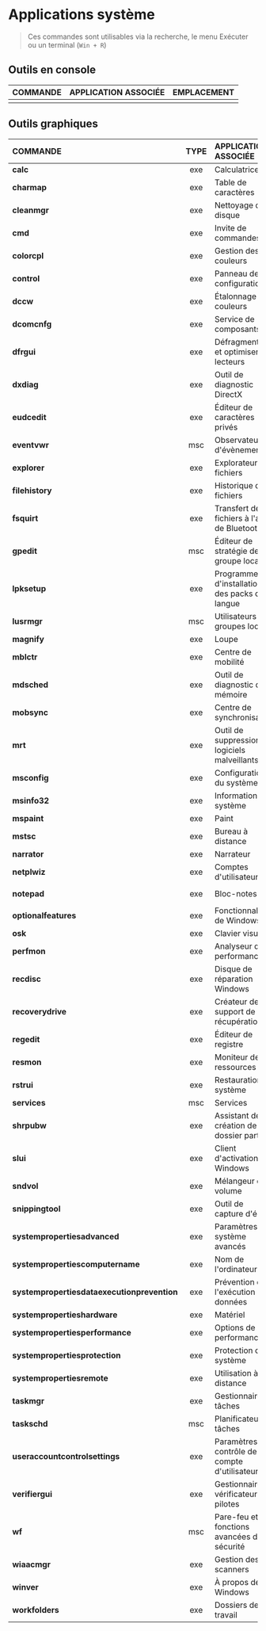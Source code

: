 # Applications système

> Ces commandes sont utilisables via la recherche, le menu Exécuter ou un terminal (`Win + R`)

## Outils en console

|COMMANDE|APPLICATION ASSOCIÉE|EMPLACEMENT|
|:--|:--|:--|
||||

## Outils graphiques

|COMMANDE|TYPE|APPLICATION ASSOCIÉE|EMPLACEMENT|
|:--|:--:|:--|:--|
|**calc**|exe|Calculatrice|`C:\Windows\System32`|
|**charmap**|exe|Table de caractères|`C:\Windows\System32`|
|**cleanmgr**|exe|Nettoyage de disque|`C:\Windows\System32`|
|**cmd**|exe|Invite de commandes|`C:\Windows\System32`|
|**colorcpl**|exe|Gestion des couleurs|`C:\Windows\System32`|
|**control**|exe|Panneau de configuration|`C:\Windows\System32`|
|**dccw**|exe|Étalonnage des couleurs|`C:\Windows\System32`|
|**dcomcnfg**|exe|Service de composants|`C:\Windows\System32`|
|**dfrgui**|exe|Défragmenter et optimiser les lecteurs|`C:\Windows\System32`|
|**dxdiag**|exe|Outil de diagnostic DirectX|`C:\Windows\System32`|
|**eudcedit**|exe|Éditeur de caractères privés|`C:\Windows\System32`|
|**eventvwr**|msc|Observateur d'évènements|`C:\Windows\System32`|
|**explorer**|exe|Explorateur de fichiers|`C:\Windows`|
|**filehistory**|exe|Historique des fichiers|`C:\Windows\System32`|
|**fsquirt**|exe|Transfert de fichiers à l'aide de Bluetooth|`C:\Windows\System32`|
|**gpedit**|msc|Éditeur de stratégie de groupe locale|`C:\Windows\System32`|
|**lpksetup**|exe|Programme d'installation des packs de langue|`C:\Windows\System32`|
|**lusrmgr**|msc|Utilisateurs et groupes locaux|`C:\Windows\System32`|
|**magnify**|exe|Loupe|`C:\Windows\System32`|
|**mblctr**|exe|Centre de mobilité|`C:\Windows\System32`|
|**mdsched**|exe|Outil de diagnostic de la mémoire|`C:\Windows\System32`|
|**mobsync**|exe|Centre de synchronisation|`C:\Windows\System32`|
|**mrt**|exe|Outil de suppression de logiciels malveillants|`C:\Windows\System32`|
|**msconfig**|exe|Configuration du système|`C:\Windows\System32`|
|**msinfo32**|exe|Informations système|`C:\Windows\System32`|
|**mspaint**|exe|Paint|`C:\Windows\System32`|
|**mstsc**|exe|Bureau à distance|`C:\Windows\System32`|
|**narrator**|exe|Narrateur|`C:\Windows\System32`|
|**netplwiz**|exe|Comptes d'utilisateurs|`C:\Windows\System32`|
|**notepad**|exe|Bloc-notes|`C:\Windows` & `C:\Windows\System32`|
|**optionalfeatures**|exe|Fonctionnalités de Windows|`C:\Windows\System32`|
|**osk**|exe|Clavier visuel|`C:\Windows\System32`|
|**perfmon**|exe|Analyseur de performances|`C:\Windows\System32`|
|**recdisc**|exe|Disque de réparation Windows|`C:\Windows\System32`|
|**recoverydrive**|exe|Créateur de support de récupération|`C:\Windows\System32`|
|**regedit**|exe|Éditeur de registre|`C:\Windows`|
|**resmon**|exe|Moniteur de ressources|`C:\Windows\System32`|
|**rstrui**|exe|Restauration du système|`C:\Windows\System32`|
|**services**|msc|Services|`C:\Windows\System32`|
|**shrpubw**|exe|Assistant de création de dossier partagé|`C:\Windows\System32`|
|**slui**|exe|Client d'activation Windows|`C:\Windows\System32`|
|**sndvol**|exe|Mélangeur de volume|`C:\Windows\System32`|
|**snippingtool**|exe|Outil de capture d'écran|`C:\Windows\System32`|
|**systempropertiesadvanced**|exe|Paramètres système avancés|`C:\Windows\System32`|
|**systempropertiescomputername**|exe|Nom de l'ordinateur|`C:\Windows\System32`|
|**systempropertiesdataexecutionprevention**|exe|Prévention de l'exécution des données|`C:\Windows\System32`|
|**systempropertieshardware**|exe|Matériel|`C:\Windows\System32`|
|**systempropertiesperformance**|exe|Options de performances|`C:\Windows\System32`|
|**systempropertiesprotection**|exe|Protection du système|`C:\Windows\System32`|
|**systempropertiesremote**|exe|Utilisation à distance|`C:\Windows\System32`|
|**taskmgr**|exe|Gestionnaire de tâches|`C:\Windows\System32`|
|**taskschd**|msc|Planificateur de tâches|`C:\Windows\System32`|
|**useraccountcontrolsettings**|exe|Paramètres de contrôle de compte d'utilisateur|`C:\Windows\System32`|
|**verifiergui**|exe|Gestionnaire du vérificateur de pilotes|`C:\Windows\System32`|
|**wf**|msc|Pare-feu et fonctions avancées de sécurité|`C:\Windows\System32`|
|**wiaacmgr**|exe|Gestion des scanners|`C:\Windows\System32`|
|**winver**|exe|À propos de Windows|`C:\Windows\System32`|
|**workfolders**|exe|Dossiers de travail|`C:\Windows\System32`|
